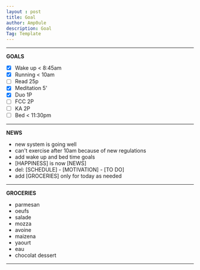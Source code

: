 ```yaml
---
layout : post
title: Goal
author: Amp0ule
description: Goal
Tag: Template
---
```


*****
**GOALS**

- [x] Wake up < 8:45am
- [x] Running < 10am
- [ ] Read 25p 
- [x] Meditation 5'
- [x] Duo 1P
- [ ] FCC 2P
- [ ] KA 2P
- [ ] Bed < 11:30pm

*****
**NEWS**

- new system is going well
- can't exercise after 10am because of new regulations
- add wake up and bed time goals
- [HAPPINESS] is now [NEWS]
- del: [SCHEDULE] - [MOTIVATION] - [TO DO]
- add [GROCERIES] only for today as needed

*****
**GROCERIES**

- parmesan
- oeufs
- salade
- mozza
- avoine
- maizena
- yaourt
- eau
- chocolat dessert

---